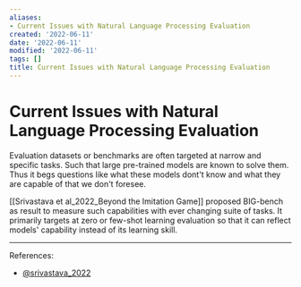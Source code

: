 ```yaml
---
aliases:
- Current Issues with Natural Language Processing Evaluation
created: '2022-06-11'
date: '2022-06-11'
modified: '2022-06-11'
tags: []
title: Current Issues with Natural Language Processing Evaluation
---
```


# Current Issues with Natural Language Processing Evaluation

Evaluation datasets or benchmarks are often targeted at narrow and specific tasks. Such that large pre-trained models are known to solve them. Thus it begs questions like what these models dont't know and what they are capable of that we don't foresee.

[[Srivastava et al_2022_Beyond the Imitation Game]] proposed BIG-bench as result to measure such capabilities with ever changing suite of tasks. It primarily targets at zero or few-shot learning evaluation so that it can reflect models' capability instead of its learning skill.

---
References:
- [@srivastava_2022](zotero://select/items/@srivastava_2022)